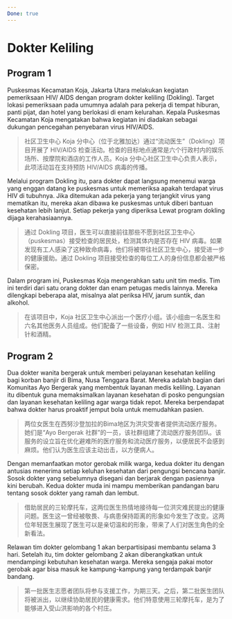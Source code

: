 ```yaml
---
Done: true
---
```


# Dokter Keliling

## Program 1

Puskesmas Kecamatan Koja, Jakarta Utara melakukan kegiatan pemeriksaan HIV/ AIDS dengan program dokter keliling (Dokling). Target lokasi pemeriksaan pada umumnya adalah para pekerja di tempat hiburan, panti pijat, dan hotel yang berlokasi di enam kelurahan. Kepala Puskesmas Kecamatan Koja mengatakan bahwa kegiatan ini diadakan sebagai dukungan pencegahan penyebaran virus HIV/AIDS.

> 社区卫生中心 Koja 分中心（位于北雅加达）通过“流动医生”（Dokling）项目开展了 HIV/AIDS 检查活动。检查的目标地点通常是六个行政村内的娱乐场所、按摩院和酒店的工作人员。Koja 分中心社区卫生中心负责人表示，此项活动旨在支持预防 HIV/AIDS 病毒的传播。

Melalui program Dokling itu, para dokter dapat langsung menemui warga yang enggan datang ke puskesmas untuk memeriksa apakah terdapat virus HIV di tubuhnya. Jika ditemukan ada pekerja yang terjangkit virus yang mematikan itu, mereka akan dibawa ke puskesmas untuk diberi bantuan kesehatan lebih lanjut. Setiap pekerja yang diperiksa Lewat program dokling dijaga kerahasiaannya.

> 通过 Dokling 项目，医生可以直接前往那些不愿到社区卫生中心（puskesmas）接受检查的居民处，检测其体内是否存在 HIV 病毒。如果发现有工人感染了这种致命病毒，他们将被带往社区卫生中心，接受进一步的健康援助。通过 Dokling 项目接受检查的每位工人的身份信息都会被严格保密。

Dalam program ini, Puskesmas Koja mengerahkan satu unit tim medis. Tim ini terdiri dari satu orang dokter dan enam petugas medis lainnya. Mereka dilengkapi beberapa alat, misalnya alat periksa HIV, jarum suntik, dan alkohol.

> 在该项目中，Koja 社区卫生中心派出一个医疗小组。该小组由一名医生和六名其他医务人员组成。他们配备了一些设备，例如 HIV 检测工具、注射针和酒精。

## Program 2

Dua dokter wanita bergerak untuk memberi pelayanan kesehatan keliling bagi korban banjir di Bima, Nusa Tenggara Barat. Mereka adalah bagian dari Komunitas Ayo Bergerak yang membentuk layanan medis keliling. Layanan itu dibentuk guna memaksimalkan layanan kesehatan di posko pengungsian dan layanan kesehatan keliling agar warga tidak repot. Mereka berpendapat bahwa dokter harus proaktif jemput bola untuk memudahkan pasien.

> 两位女医生在西努沙登加拉的Bima地区为洪灾受害者提供流动医疗服务。她们是“Ayo Bergerak 社群”的一员，该社群组建了流动医疗服务团队。该服务的设立旨在优化避难所的医疗服务和流动医疗服务，以便居民不会感到麻烦。他们认为医生应该主动出击，以方便病人。

Dengan memanfaatkan motor gerobak milik warga, kedua dokter itu dengan antusias menerima setiap keluhan kesehatan dari pengungsi bencana banjir. Sosok dokter yang sebelumnya disegani dan berjarak dengan pasiennya kini berubah. Kedua dokter muda ini mampu memberikan pandangan baru tentang sosok dokter yang ramah dan lembut.

> 借助居民的三轮摩托车，这两位医生热情地接待每一位洪灾难民提出的健康问题。医生这一曾经被敬畏、与病患保持距离的形象如今发生了改变。这两位年轻医生展现了医生可以是亲切温和的形象，带来了人们对医生角色的全新看法。

Relawan tim dokter gelombang 1 akan berpartisipasi membantu selama 3 hari. Setelah itu, tim dokter gelombang 2 akan diberangkatkan untuk mendampingi kebutuhan kesehatan warga. Mereka sengaja pakai motor gerobak agar bisa masuk ke kampung-kampung yang terdampak banjir bandang.

> 第一批医生志愿者团队将参与支援工作，为期三天。之后，第二批医生团队将被派出，以继续协助居民的健康需求。他们特意使用三轮摩托车，是为了能够进入受山洪影响的各个村庄。
